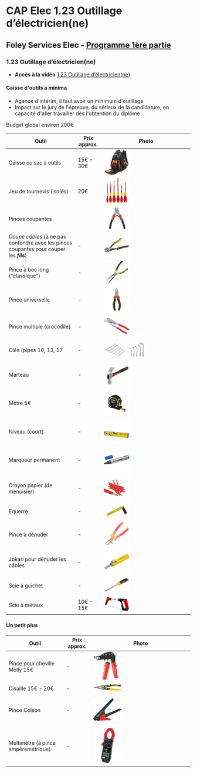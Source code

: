 # CAP Elec 1.23 Outillage d’électricien(ne)
## Foley Services Elec - [Programme 1ère partie](../1ere_partie/README.md)

### 1.23 Outillage d’électricien(ne)

- **Accès à la vidéo** [1.23 Outillage d’électricien(ne)](https://youtu.be/Uoy_TMYy3Yw)

#### Caisse d'outils a minima

- Agence d'intérim, il faut avoir un minimum d'outillage
- Impact sur le jury de l'épreuve, du sérieux de la candidature, en capacité d'aller travailler dès l'obtention du diplôme

Budget global environ 200€

| Outil | Prix approx. | Photo |
|-------|--------------|-------|
|Caisse ou sac à outils | 15€ - 30€ | <img src="./images/Sac_outils.jpg" width="30%"> |
| Jeu de tournevis (isolés) | 20€ | <img src="./images/Jeu_tournevis.jpeg" width="30%"> |
| Pinces coupantes |  |  <img src="./images/Pince_coupante.jpeg" width="30%">|
| *Coupe câbles* (à ne pas confondre avec les pinces coupantes pour couper les ***fils***) | - | <img src="./images/Coupe_cables.jpeg" width="30%"> |
| Pince à bec long ("classique") | - | <img src="./images/Pince_bec_long.jpeg" width="30%"> |
| Pince universelle | - | <img src="./images/Pince_universelle.jpeg" width="30%"> |
| Pince multiple (crocodile) | - | <img src="./images/Pince_multiple.jpeg" width="30%"> |
| Clés (pipes 10, 13, 17 | - | <img src="./images/Cles_plates_pipes.png" width="50%"> |
| Marteau | - | <img src="./images/Marteau.jpeg" width="30%"> |
| Mètre 5€ | - | <img src="./images/Metre.jpeg" width="30%"> |
| Niveau (court) | - | <img src="./images/Niveau.jpeg" width="30%"> |
| Marqueur permanent | - | <img src="./images/Marqueur_permanent.jpeg" width="30%"> |
| Crayon papier (de menuisier) | - | <img src="./images/Crayon_menuisier.jpeg" width="30%"> |
| Equerre | - | <img src="./images/Equerre.jpeg" width="30%"> |
| Pince à dénuder | - | <img src="./images/Pince_denuder.jpeg" width="30%"> |
| Jokari pour dénuder les câbles | - | <img src="./images/Jokari_denuder_cables.jpeg" width="30%"> |
| Scie à guichet | - | <img src="./images/Scie_a_guichet.jpeg" width="30%"> |
| Scie à métaux | 10€ - 15€ | <img src="./images/Scie_metaux.jpeg" width="30%"> |

#### Un petit plus

| Outil | Prix approx. | Photo |
|-------|--------------|-------|
| Pince pour cheville Molly 15€ | - | <img src="./images/Pince_Molly.jpeg" width="30%"> |
| Cisaille 15€ - 20€ | - | <img src="./images/Cisaille.png" width="30%"> |
| Pince Colson | - | <img src="./images/Pince_Colson.jpeg" width="30%"> |
| Multimètre (à pince ampèremétrique) | - | <img src="./images/Multimetre_amperemetrique.jpeg" width="30%"> |


